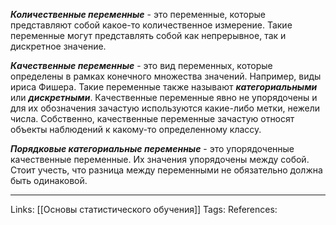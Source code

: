 ***Количественные переменные*** - это переменные, которые представляют собой какое-то количественное измерение. Такие переменные могут представлять собой как непрерывное, так и дискретное значение. 

***Качественные переменные*** - это вид переменных, которые определены в рамках конечного множества значений. Например, виды ириса Фишера. Такие переменные также называют ***категориальными*** или ***дискретными***. Качественные переменные явно не упорядочены и для их обозначения зачастую используются какие-либо метки, нежели числа. Собственно, качественные переменные зачастую относят объекты наблюдений к какому-то определенному классу. 

***Порядковые категориальные переменные*** - это упорядоченные качественные переменные. Их значения упорядочены между собой. Стоит учесть, что разница между переменными не обязательно должна быть одинаковой. 

___
Links: [[Основы статистического обучения]] 
Tags:
References: